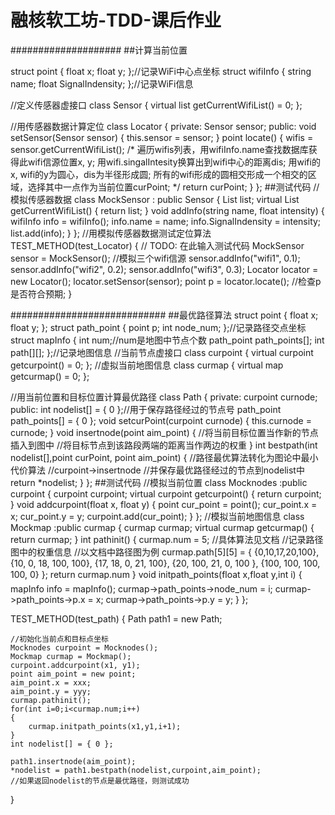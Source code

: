 ﻿# 融核软工坊-TDD-课后作业

####################
##计算当前位置

struct point
{
	float x;
	float y;
};//记录WiFi中心点坐标
struct wifiInfo
{
	string name;
	float SignalIndensity;
};//记录WiFi信息

//定义传感器虚接口
class Sensor
{
	virtual list<wifiInfo>
		getCurrentWifiList() = 0;
};

//用传感器数据计算定位
class Locator {
private: Sensor sensor;
public:
	void setSensor(Sensor sensor) {
		this.sensor = sensor;
	}
	point locate() {
		wifis = sensor.getCurrentWifiList();
		/*
		遍历wifis列表，用wifiInfo.name查找数据库获得此wifi信源位置x, y;
		用wifi.singalIntesity换算出到wifi中心的距离dis;
		用wifi的x, wifi的y为圆心，dis为半径形成圆;
		所有的wifi形成的圆相交形成一个相交的区域，选择其中一点作为当前位置curPoint;
		*/
		return curPoint;
	}
};
##测试代码
//模拟传感器数据
class MockSensor : public Sensor {
	List<wifiInfo> list;
	virtual List<wifiInfo> getCurrentWifiList() {
		return list;
	}
	void addInfo(string name, float intensity) {
		wifiInfo info = wifiInfo();
		info.name = name;
		info.SignalIndensity = intensity;
		list.add(info);
	}
};
//用模拟传感器数据测试定位算法
TEST_METHOD(test_Locator)
{
	// TODO: 在此输入测试代码
	MockSensor sensor = MockSensor();
	//模拟三个wifi信源
	sensor.addInfo("wifi1", 0.1);
	sensor.addInfo("wifi2", 0.2);
	sensor.addInfo("wifi3", 0.3);
	Locator locator = new Locator();
	locator.setSensor(sensor);
	point p = locator.locate();
	//检查p是否符合预期;
}



############################
##最优路径算法
struct point
{
	float x;
	float y;
};
struct path_point
{
	point p;
	int node_num;
};//记录路径交点坐标
struct mapInfo
{
	int num;//num是地图中节点个数
	path_point path_points[];
	int path[][];
};//记录地图信息
//当前节点虚接口
class curpoint {
	virtual curpoint <point> getcurpoint() = 0;
};
//虚拟当前地图信息
class curmap {
	virtual map <mapInfo> getcurmap() = 0;
};

//用当前位置和目标位置计算最优路径
class Path {
private: curpoint curnode;
public:
	int nodelist[] = { 0 };//用于保存路径经过的节点号
	path_point path_points[] = { 0 };
	void setcurPoint(curpoint curnode) {
		this.curnode = curnode;
	}
	void insertnode(point aim_point)
	{
		//将当前目标位置当作新的节点插入到图中
		//将目标节点到该路段两端的距离当作两边的权重
	}
	int bestpath(int nodelist[],point curPoint, point aim_point)
	{
		//路径最优算法转化为图论中最小代价算法
		//curpoint->insertnode
		//并保存最优路径经过的节点到nodelist中
		return *nodelist;
	}
};
##测试代码
//模拟当前位置
class Mocknodes :public curpoint {
	curpoint <point> curpoint;
	virtual curpoint<point> getcurpoint() {
		return curpoint;
	}
	void addcurpoint(float x, float y)
	{
		point cur_point = point();
		cur_point.x = x;
		cur_point.y = y;
		curpoint.add(cur_point);
	}
};
//模拟当前地图信息
class Mockmap :public curmap {
	curmap <mapInfo> curmap;
	virtual curmap<mapInfo> getcurmap() {
		return curmap;
	}
	int pathinit()
	{
		curmap.num = 5;
		//具体算法见文档
		//记录路径图中的权重信息
		//以文档中路径图为例
		curmap.path[5][5] = { {0,10,17,20,100},
		{10, 0, 18, 100, 100},
		{17, 18, 0, 21, 100},
		{20, 100, 21, 0, 100 },
		{100, 100, 100, 100, 0} };
		return curmap.num
	}
	void initpath_points(float x,float y,int i)
	{
		mapInfo info = mapInfo();
		curmap->path_points->node_num = i;
		curmap->path_points->p.x = x;
		curmap->path_points->p.y = y;
	}
};

TEST_METHOD(test_path)
{
	Path path1 = new Path;

	//初始化当前点和目标点坐标
	Mocknodes curpoint = Mocknodes();
	Mockmap curmap = Mockmap();
	curpoint.addcurpoint(x1, y1);
	point aim_point = new point;
	aim_point.x = xxx;
	aim_point.y = yyy;
	curmap.pathinit();
	for(int i=0;i<curmap.num;i++)
	{
		curmap.initpath_points(x1,y1,i+1);
	}	
	int nodelist[] = { 0 };

	path1.insertnode(aim_point);
	*nodelist = path1.bestpath(nodelist,curpoint,aim_point);
	//如果返回nodelist的节点是最优路径，则测试成功
}